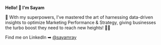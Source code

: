  **Hello! 👋 I'm Sayam**
 
🎯 With my superpowers, I've mastered the art of harnessing data-driven insights to optimize Marketing Performance & Strategy, giving businesses the turbo boost they need to reach new heights! 🚀🚀

Find me on LinkedIn ➡︎ [@sayamray](https://www.linkedin.com/in/sayam-ray-879b27198/)



<!--
**mochen862/mochen862** is a ✨ _special_ ✨ repository because its `README.md` (this file) appears on your GitHub profile.

Here are some ideas to get you started:

- 🔭 I’m currently working on ...
- 🌱 I’m currently learning ...
- 👯 I’m looking to collaborate on ...
- 🤔 I’m looking for help with ...
- 💬 Ask me about ...
- 📫 How to reach me: ...
- 😄 Pronouns: ...
- ⚡ Fun fact: ...
-->
